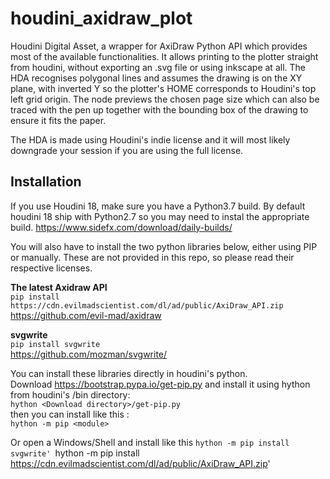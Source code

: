 # houdini_axidraw_plot

Houdini Digital Asset, a wrapper for AxiDraw Python API which provides most of the available functionalities. It allows printing to the plotter straight from houdini, without exporting an .svg file or using inkscape at all. The HDA recognises polygonal lines and assumes the drawing is on the XY plane, with inverted Y so the plotter's HOME corresponds to Houdini's top left grid origin. The node previews the chosen page size which can also be traced with the pen up together with the bounding box of the drawing to ensure it fits the paper.

The HDA is made using Houdini's indie license and it will most likely downgrade your session if you are using the full license.


## Installation
If you use Houdini 18, make sure you have a Python3.7 build. By default houdini 18 ship with Python2.7 so you may need to instal the appropriate build.
https://www.sidefx.com/download/daily-builds/  

You will also have to install the two python libraries below, either using PIP or manually. These are not provided in this repo, so please read their respective licenses.  

**The latest Axidraw API**  
`pip install https://cdn.evilmadscientist.com/dl/ad/public/AxiDraw_API.zip`  
https://github.com/evil-mad/axidraw


**svgwrite**  
`pip install svgwrite`  
https://github.com/mozman/svgwrite/


You can install these libraries directly in houdini's python.  
Download https://bootstrap.pypa.io/get-pip.py and install it using hython from houdini's /bin directory:  
`hython <Download directory>/get-pip.py`  
then you can install like this :  
`hython -m pip <module>`  

Or open a Windows/Shell and install like this
`hython -m pip install svgwrite'
`hython -m pip install https://cdn.evilmadscientist.com/dl/ad/public/AxiDraw_API.zip'



